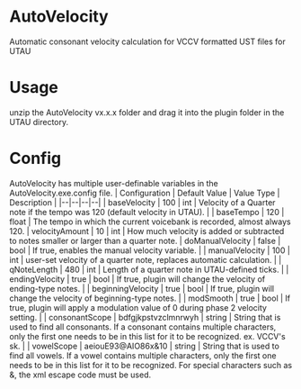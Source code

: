 # AutoVelocity
Automatic consonant velocity calculation for VCCV formatted UST files for UTAU

# Usage
unzip the AutoVelocity vx.x.x folder and drag it into the plugin folder in the UTAU directory.

# Config
AutoVelocity has multiple user-definable variables in the AutoVelocity.exe.config file.
| Configuration | Default Value | Value Type | Description | 
|--|--|--|--|
| baseVelocity | 100 | int | Velocity of a Quarter note if the tempo was 120 (default velocity in UTAU). |
| baseTempo | 120 | float | The tempo in which the current voicebank is recorded, almost always 120.
| velocityAmount | 10 | int | How much velocity is added or subtracted to notes smaller or larger than a quarter note.
| doManualVelocity | false | bool | If true, enables the manual velocity variable. |
| manualVelocity | 100 | int | user-set velocity of a quarter note, replaces automatic calculation. |
| qNoteLength | 480 | int | Length of a quarter note in UTAU-defined ticks. |
| endingVelocity | true | bool | If true, plugin will change the velocity of ending-type notes. |
| beginningVelocity | true | bool | If true, plugin will change the velocity of beginning-type notes. |
| modSmooth | true | bool | If true, plugin will apply a modulation value of 0 during phase 2 velocity setting. |
| consonantScope | bdfgjkpstvzclmnrwyh | string | String that is used to find all consonants. If a consonant contains multiple characters, only the first one needs to be in this list for it to be recognized. ex. VCCV's sk. |
| vowelScope | aeiouE93@AIO86x&amp;10 | string | String that is used to find all vowels. If a vowel contains multiple characters, only the first one needs to be in this list for it to be recognized. For special characters such as &, the xml escape code must be used.